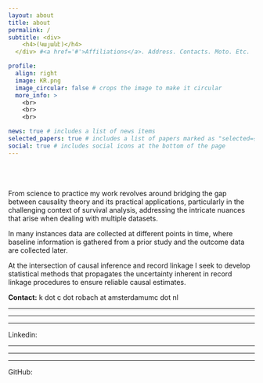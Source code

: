 ```yaml
---
layout: about
title: about
permalink: /
subtitle: <div>
    <h4>(Կայանէ)</h4>
  </div> #<a href='#'>Affiliations</a>. Address. Contacts. Moto. Etc.

profile:
  align: right
  image: KR.png
  image_circular: false # crops the image to make it circular
  more_info: >
    <br>
    <br>
    <br>

news: true # includes a list of news items
selected_papers: true # includes a list of papers marked as "selected={true}"
social: true # includes social icons at the bottom of the page
---
```


<br>
<br>
<br>
From science to practice my work revolves around bridging the gap between causality theory and its practical applications, particularly in the challenging context of survival analysis, addressing the intricate nuances that arise when dealing with multiple datasets.

In many instances data are collected at different points in time, where baseline information is gathered from a prior study and the outcome data are collected later.

At the intersection of causal inference and record linkage I seek to develop statistical methods that propagates the uncertainty inherent in record linkage procedures to ensure reliable causal estimates.

<p> <b>Contact:</b> k dot c dot robach at amsterdamumc dot nl<hr><hr><hr>Linkedin: <a Linkedin href="https://www.linkedin.com/in/{{ site.linkedin_username }}" title="LinkedIn"><i class="fa-brands fa-linkedin"></i></a><hr><hr><hr>GitHub: <a href="https://github.com/robachowyk" title="GitHub"><i class="fa-brands fa-github"></i></a></p>

<!-- ---
layout: about
title: about
permalink: /
subtitle: <p>\(^{\star}\) <a href=https://www.amc.nl/web/home.htm>Amsterdam UMC</a>, Epidemiology and Data Science, <a href=https://www.bigstatistics.nl/>BigStatistics</a> <br> \(^{\star}\) Amsterdam Public Health, Methodology</p>

profile:
  align: right
  image: KR.png # prof_pic.jpg
  image_circular: false # crops the image to make it circular
  <p>Amsterdam UMC, Epidemiology and Data Science, BigStatistics</p>
  <p>Amsterdam Public Health, Methodology</p>
  # more_info: >
  #   <p>555 your office number</p>
  #   <p>123 your address street</p>
  #   <p>Your City, State 12345</p>

news: true # includes a list of news items
selected_papers: true # includes a list of papers marked as "selected={true}"
social: true # includes social icons at the bottom of the page
---

From science to practice my work revolves around bridging the gap between causality theory and its practical applications, particularly in the challenging context of survival analysis, addressing the intricate nuances that arise when dealing with multiple datasets.

In many instances data are collected at different points in time, where baseline information is gathered from a prior study and the outcome data are collected later. 

At the intersection of causal inference and record linkage I seek to develop statistical methods that propagates the uncertainty inherent in record linkage procedures to ensure reliable causal estimates. -->
